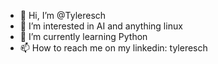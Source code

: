 - 👋 Hi, I’m @Tyleresch
- 👀 I’m interested in AI and anything linux 
- 🌱 I’m currently learning Python 
- 📫 How to reach me on my linkedin: tyleresch

<!---
Tyleresch/Tyleresch is a ✨ special ✨ repository because its `README.md` (this file) appears on your GitHub profile.
You can click the Preview link to take a look at your changes.
--->
